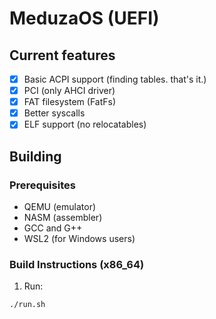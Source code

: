 
# MeduzaOS (UEFI)
## Current features
- [x] Basic ACPI support (finding tables. that's it.)
- [x] PCI (only AHCI driver)
- [x] FAT filesystem (FatFs)
- [x] Better syscalls
- [x] ELF support (no relocatables) 

## Building
### Prerequisites
- QEMU (emulator)
- NASM (assembler)
- GCC and G++
- WSL2 (for Windows users)

### Build Instructions (x86_64)
1. Run:
```bash
./run.sh
```